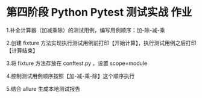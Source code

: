 

# 第四阶段 Python Pytest 测试实战 作业 #


1.补全计算器（加减乘除）的测试用例，编写用例顺序：加-除-减-乘

2.创建 fixture 方法实现执行测试用例前打印【开始计算】，执行测试用例之后打印【计算结束】

3.将 fixture 方法存放在 conftest.py ，设置 scope=module

4.控制测试用例顺序按照【加-减-乘-除】这个顺序执行

5.结合 allure 生成本地测试报告